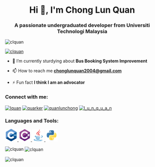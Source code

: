 <h1 align="center">Hi 👋, I'm Chong Lun Quan</h1>
<h3 align="center">A passionate undergraduated developer from Universiti Technologi Malaysia</h3>

<p align="left"> <img src="https://komarev.com/ghpvc/?username=clquan&label=Profile%20views&color=0e75b6&style=flat" alt="clquan" /> </p>

<p align="left"> <a href="https://github.com/ryo-ma/github-profile-trophy"><img src="https://github-profile-trophy.vercel.app/?username=clquan" alt="clquan" /></a> </p>

- 🔭 I’m currently sturdying about **Bus Booking System Improvement**

- 📫 How to reach me **chonglunquan2004@gmail.com**

- ⚡ Fun fact **I think I am an advocator**

<h3 align="left">Connect with me:</h3>
<p align="left">
<a href="https://twitter.com/lquan" target="blank"><img align="center" src="https://raw.githubusercontent.com/rahuldkjain/github-profile-readme-generator/master/src/images/icons/Social/twitter.svg" alt="lquan" height="30" width="40" /></a>
<a href="https://linkedin.com/in/quarker" target="blank"><img align="center" src="https://raw.githubusercontent.com/rahuldkjain/github-profile-readme-generator/master/src/images/icons/Social/linked-in-alt.svg" alt="quarker" height="30" width="40" /></a>
<a href="https://fb.com/quanlunchong" target="blank"><img align="center" src="https://raw.githubusercontent.com/rahuldkjain/github-profile-readme-generator/master/src/images/icons/Social/facebook.svg" alt="quanlunchong" height="30" width="40" /></a>
<a href="https://instagram.com/l_u_n_q_u_a_n" target="blank"><img align="center" src="https://raw.githubusercontent.com/rahuldkjain/github-profile-readme-generator/master/src/images/icons/Social/instagram.svg" alt="l_u_n_q_u_a_n" height="30" width="40" /></a>
</p>

<h3 align="left">Languages and Tools:</h3>
<p align="left"> <a href="https://www.w3schools.com/cpp/" target="_blank" rel="noreferrer"> <img src="https://raw.githubusercontent.com/devicons/devicon/master/icons/cplusplus/cplusplus-original.svg" alt="cplusplus" width="40" height="40"/> </a> <a href="https://www.w3schools.com/cs/" target="_blank" rel="noreferrer"> <img src="https://raw.githubusercontent.com/devicons/devicon/master/icons/csharp/csharp-original.svg" alt="csharp" width="40" height="40"/> </a> <a href="https://www.java.com" target="_blank" rel="noreferrer"> <img src="https://raw.githubusercontent.com/devicons/devicon/master/icons/java/java-original.svg" alt="java" width="40" height="40"/> </a> <a href="https://www.python.org" target="_blank" rel="noreferrer"> <img src="https://raw.githubusercontent.com/devicons/devicon/master/icons/python/python-original.svg" alt="python" width="40" height="40"/> </a> </p>

<p><img align="left" src="https://github-readme-stats.vercel.app/api/top-langs?username=clquan&show_icons=true&locale=en&layout=compact" alt="clquan" /></p>

<p>&nbsp;<img align="center" src="https://github-readme-stats.vercel.app/api?username=clquan&show_icons=true&locale=en" alt="clquan" /></p>

<p><img align="center" src="https://github-readme-streak-stats.herokuapp.com/?user=clquan&" alt="clquan" /></p>
